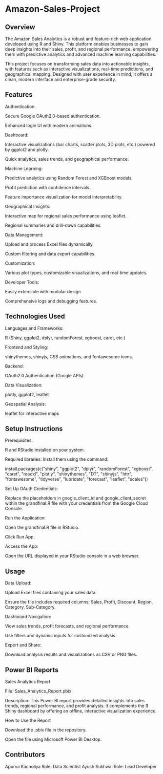 # Amazon-Sales-Project


## Overview

The Amazon Sales Analytics is a robust and feature-rich web application developed using R and Shiny. This platform enables businesses to gain deep insights into their sales, profit, and regional performance, empowering them with predictive analytics and advanced machine learning capabilities.

This project focuses on transforming sales data into actionable insights, with features such as interactive visualizations, real-time predictions, and geographical mapping. Designed with user experience in mind, it offers a clean, modern interface and enterprise-grade security.

## Features

Authentication:

Secure Google OAuth2.0-based authentication.

Enhanced login UI with modern animations.

Dashboard:

Interactive visualizations (bar charts, scatter plots, 3D plots, etc.) powered by ggplot2 and plotly.

Quick analytics, sales trends, and geographical performance.

Machine Learning:

Predictive analytics using Random Forest and XGBoost models.

Profit prediction with confidence intervals.

Feature importance visualization for model interpretability.

Geographical Insights:

Interactive map for regional sales performance using leaflet.

Regional summaries and drill-down capabilities.

Data Management:

Upload and process Excel files dynamically.

Custom filtering and data export capabilities.

Customization:

Various plot types, customizable visualizations, and real-time updates.

Developer Tools:

Easily extensible with modular design.

Comprehensive logs and debugging features.

## Technologies Used

Languages and Frameworks:

R (Shiny, ggplot2, dplyr, randomForest, xgboost, caret, etc.)

Frontend and Styling:

shinythemes, shinyjs, CSS animations, and fontawesome icons.

Backend:

OAuth2.0 Authentication (Google APIs)

Data Visualization:

plotly, ggplot2, leaflet

Geospatial Analysis:

leaflet for interactive maps

## Setup Instructions

Prerequisites:

R and RStudio installed on your system.

Required libraries: Install them using the command:

install.packages(c("shiny", "ggplot2", "dplyr", "randomForest", "xgboost", "caret", "readxl", "plotly", "shinythemes", "DT", "shinyjs", "httr", "fontawesome", "tidyverse", "lubridate", "forecast", "leaflet", "scales"))

Set Up OAuth Credentials:

Replace the placeholders in google_client_id and google_client_secret within the grandfinal.R file with your credentials from the Google Cloud Console.

Run the Application:

Open the grandfinal.R file in RStudio.

Click Run App.

Access the App:

Open the URL displayed in your RStudio console in a web browser.


## Usage

Data Upload:

Upload Excel files containing your sales data.

Ensure the file includes required columns: Sales, Profit, Discount, Region, Category, Sub-Category.

Dashboard Navigation:

View sales trends, profit forecasts, and regional performance.

Use filters and dynamic inputs for customized analysis.

Export and Share:

Download analysis results and visualizations as CSV or PNG files.


## Power BI Reports

Sales Analytics Report

File: Sales_Analytics_Report.pbix

Description: This Power BI report provides detailed insights into sales trends, regional performance, and profit analysis. It complements the R Shiny dashboard by offering an offline, interactive visualization experience.

How to Use the Report

Download the .pbix file in the repository.

Open the file using Microsoft Power BI Desktop.


## Contributors

Apurva Kacholiya Role: Data Scientist
Ayush Sukhwal Role: Lead Developer
